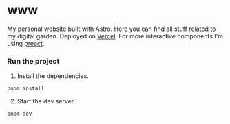 # www

My personal website built with [Astro](https://astro.build). Here you can find all stuff related to my digital garden. Deployed on [Vercel](https://vercel.com). For more interactive components I'm using [preact](http://preactjs.com/).

### Run the project

1. Install the dependencies.

```shell
pnpm install
```

2. Start the dev server.

```shell
pnpm dev
```
